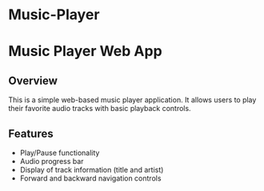 # Music-Player


# Music Player Web App

## Overview

This is a simple web-based music player application. It allows users to play their favorite audio tracks with basic playback controls.

## Features

- Play/Pause functionality
- Audio progress bar
- Display of track information (title and artist)
- Forward and backward navigation controls
